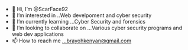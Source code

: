 - 👋 Hi, I’m @ScarFace92
- 👀 I’m interested in ..Web develpoment and cyber security
- 🌱 I’m currently learning ...Cyber Security and forensics
- 💞️ I’m looking to collaborate on ...Various cyber security programs and web dev applications
- 📫 How to reach me ...brayohkenyan@gmail.com

<!---
ScarFace92/ScarFace92 is a ✨ special ✨ repository because its `README.md` (this file) appears on your GitHub profile.
You can click the Preview link to take a look at your changes.
--->

